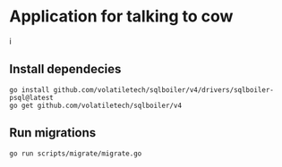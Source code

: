 # Application for talking to cow
i

## Install dependecies

```
go install github.com/volatiletech/sqlboiler/v4/drivers/sqlboiler-psql@latest
go get github.com/volatiletech/sqlboiler/v4
```

## Run migrations

```
go run scripts/migrate/migrate.go
```
